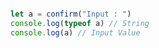 ```javascript

let a = confirm("Input : ")
console.log(typeof a) // String
console.log(a) // Input Value

```
